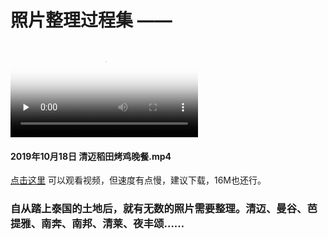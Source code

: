# 照片整理过程集 ——

<video id="video" controls="controls" preload="none" poster="Fired-Chicken-In-Ricefield.png">
<source id="mp4" src="Fired-Chicken-In-Ricefield.mp4" type="video/mp4">
Your browser does not support the video element.
</video>

#### 2019年10月18日 清迈稻田烤鸡晚餐.mp4

[点击这里](https://raffello.github.io/photo-organizer-Thai/) 可以观看视频，但速度有点慢，建议下载，16M也还行。

### 自从踏上泰国的土地后，就有无数的照片需要整理。清迈、曼谷、芭提雅、南奔、南邦、清莱、夜丰颂……
